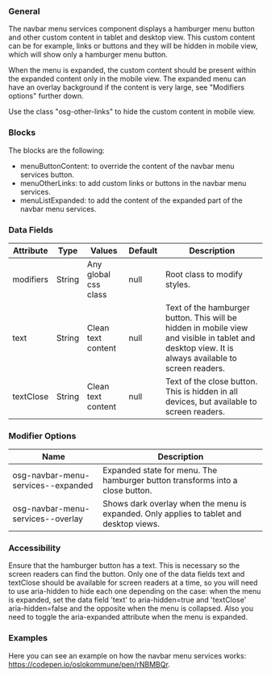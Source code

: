 ### General

The navbar menu services component displays a hamburger menu button and other custom content in tablet and desktop view. This custom content can be for example, links or buttons and they will be hidden in mobile view, which will show only a hamburger menu button.

When the menu is expanded, the custom content should be present within the expanded content only in the mobile view. The expanded menu can have an overlay background if the content is very large, see "Modifiers options" further down.

Use the class "osg-other-links" to hide the custom content in mobile view.

### Blocks

The blocks are the following:

- menuButtonContent: to override the content of the navbar menu services button.
- menuOtherLinks: to add custom links or buttons in the navbar menu services.
- menuListExpanded: to add the content of the expanded part of the navbar menu services.

### Data Fields

| Attribute | Type   | Values               | Default | Description                                                                                                                                        |
| --------- | ------ | -------------------- | ------- | -------------------------------------------------------------------------------------------------------------------------------------------------- |
| modifiers | String | Any global css class | null    | Root class to modify styles.                                                                                                                       |
| text      | String | Clean text content   | null    | Text of the hamburger button. This will be hidden in mobile view and visible in tablet and desktop view. It is always available to screen readers. |
| textClose | String | Clean text content   | null    | Text of the close button. This is hidden in all devices, but available to screen readers.                                                          |

### Modifier Options

| Name               | Description                                                                             |
| ------------------ | --------------------------------------------------------------------------------------- |
| osg-navbar-menu-services--expanded | Expanded state for menu. The hamburger button transforms into a close button.           |
| osg-navbar-menu-services--overlay  | Shows dark overlay when the menu is expanded. Only applies to tablet and desktop views. |

### Accessibility

Ensure that the hamburger button has a text. This is necessary so the screen readers can find the button.
Only one of the data fields text and textClose should be available for screen readers at a time, so you will need to use aria-hidden to hide each one depending on the case:
when the menu is expanded, set the data field 'text' to aria-hidden=true and 'textClose' aria-hidden=false and the opposite when the menu is collapsed.
Also you need to toggle the aria-expanded attribute when the menu is expanded.

### Examples

Here you can see an example on how the navbar menu services works: <a href="https://codepen.io/oslokommune/pen/rNBMBQr" target="_blank">https://codepen.io/oslokommune/pen/rNBMBQr</a>.
